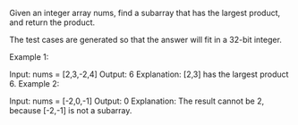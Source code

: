 Given an integer array nums, find a 
subarray
 that has the largest product, and return the product.

The test cases are generated so that the answer will fit in a 32-bit integer.

 

Example 1:

Input: nums = [2,3,-2,4]
Output: 6
Explanation: [2,3] has the largest product 6.
Example 2:

Input: nums = [-2,0,-1]
Output: 0
Explanation: The result cannot be 2, because [-2,-1] is not a subarray.